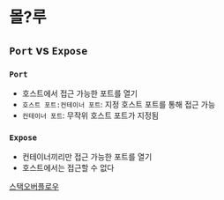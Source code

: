 # 몰?루

## `Port` vs `Expose`

### `Port`
- 호스트에서 접근 가능한 포트를 열기
- `호스트 포트:컨테이너 포트`: 지정 호스트 포트를 통해 접근 가능
- `컨테이너 포트`: 무작위 호스트 포트가 지정됨

### `Expose`
- 컨테이너끼리만 접근 가능한 포트를 열기
- 호스트에서는 접근할 수 없다

[스택오버플로우](https://stackoverflow.com/a/40801773/13503626)

